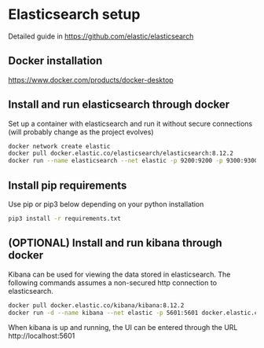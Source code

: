 # Elasticsearch setup

Detailed guide in https://github.com/elastic/elasticsearch

## Docker installation

https://www.docker.com/products/docker-desktop

## Install and run elasticsearch through docker
Set up a container with elasticsearch and run it without secure connections (will probably change as the project evolves)
``` bash
docker network create elastic
docker pull docker.elastic.co/elasticsearch/elasticsearch:8.12.2
docker run --name elasticsearch --net elastic -p 9200:9200 -p 9300:9300 -e "discovery.type=single-node" -e "xpack.security.enabled=false" -t docker.elastic.co/elasticsearch/elasticsearch:8.12.2
```

## Install pip requirements

Use pip or pip3 below depending on your python installation
``` bash
pip3 install -r requirements.txt
```

## (OPTIONAL) Install and run kibana through docker
Kibana can be used for viewing the data stored in elasticsearch. The following commands assumes a non-secured http connection to elasticsearch.

``` bash
docker pull docker.elastic.co/kibana/kibana:8.12.2
docker run -d --name kibana --net elastic -p 5601:5601 docker.elastic.co/kibana/kibana:8.12.2
```
When kibana is up and running, the UI can be entered through the URL http://localhost:5601

